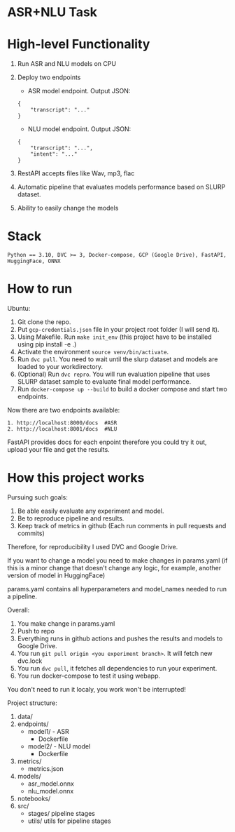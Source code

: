 # ASR+NLU Task

# High-level Functionality
1. Run ASR and NLU models on CPU
2. Deploy two endpoints
    - ASR model endpoint. Output JSON: 
    
    ```
    {
        "transcript": "..."
    }
    ```
    - NLU model endpoint. Output JSON: 
    ```
    {
        "transcript": "...",
        "intent": "..."
    }
    ```
3. RestAPI accepts files like Wav, mp3, flac
4. Automatic pipeline that evaluates models performance based on SLURP dataset.
5. Ability to easily change the models


# Stack

    Python == 3.10, DVC >= 3, Docker-compose, GCP (Google Drive), FastAPI, HuggingFace, ONNX

# How to run

Ubuntu:

1. Git clone the repo.
2. Put ```gcp-credentials.json``` file in your project root folder (I will send it).
3. Using Makefile. Run 
    ```make init_env``` (this project have to be installed using pip install -e .)
4. Activate the environment ```source venv/bin/activate```.
5. Run ```dvc pull```. You need to wait until the slurp dataset and models are loaded to your workdirectory.
6. (Optional) Run ```dvc repro```. You will run evaluation pipeline that uses SLURP dataset sample to evaluate final model performance.
7. Run ```docker-compose up --build``` to build a docker compose and start two endpoints.

Now there are two endpoints available:

    1. http://localhost:8000/docs  #ASR
    2. http://localhost:8001/docs  #NLU

FastAPI provides docs for each enpoint therefore you could try it out, upload your file and get the results.


# How this project works 

Pursuing such goals:
1. Be able easily evaluate any experiment and model.
2. Be to reproduce pipeline and results.
3. Keep track of metrics in github (Each run comments in pull requests and commits)

Therefore, for reproducibility I used DVC and Google Drive. 

If you want to change a model you need to make changes in params.yaml (if this is a minor change that doesn't change any logic, for example, another version of model in HuggingFace)

params.yaml contains all hyperparameters and model_names needed to run a pipeline.

Overall:
1. You make change in params.yaml
2. Push to repo
3. Everything runs in github actions and pushes the results and models to Google Drive.
4. You run ```git pull origin <you experiment branch>```. It will fetch new dvc.lock
5. You run ```dvc pull```, it fetches all dependencies to run your experiment.
6. You run docker-compose to test it using webapp.

You don't need to run it localy, you work won't be interrupted!


Project structure:
1. data/
2. endpoints/
    - model1/ - ASR
        - Dockerfile
    - model2/ - NLU model
        - Dockerfile
3. metrics/
    - metrics.json
4. models/
    - asr_model.onnx
    - nlu_model.onnx
5. notebooks/
6. src/
    - stages/
        pipeline stages
    - utils/
        utils for pipeline stages

